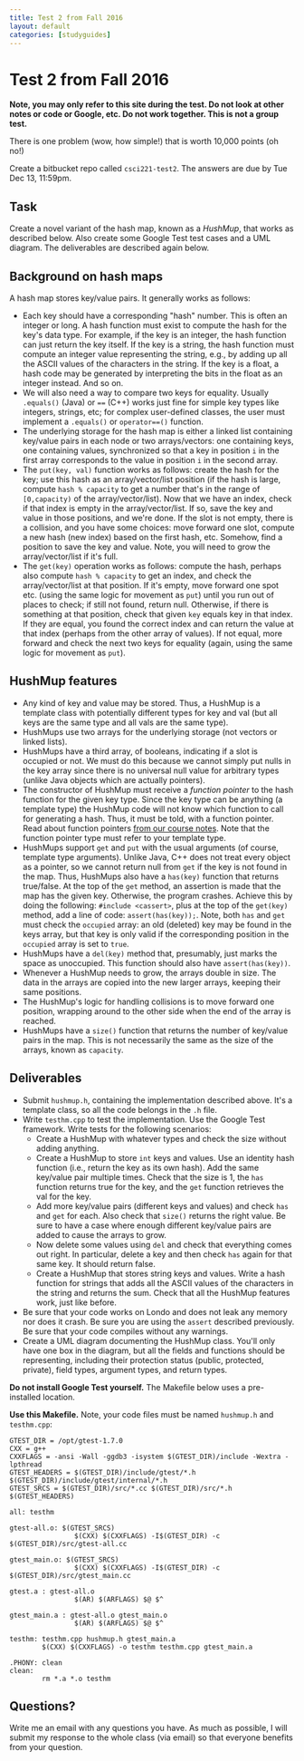 ```yaml
---
title: Test 2 from Fall 2016
layout: default
categories: [studyguides]
---
```


# Test 2 from Fall 2016

**Note, you may only refer to this site during the test. Do not look at other notes or code or Google, etc. Do not work together. This is not a group test.**

There is one problem (wow, how simple!) that is worth 10,000 points (oh no!)

Create a bitbucket repo called `csci221-test2`. The answers are due by Tue Dec 13, 11:59pm.

## Task

Create a novel variant of the hash map, known as a *HushMup*, that works as described below. Also create some Google Test test cases and a UML diagram. The deliverables are described again below.

## Background on hash maps

A hash map stores key/value pairs. It generally works as follows:

- Each key should have a corresponding "hash" number. This is often an integer or long. A hash function must exist to compute the hash for the key's data type. For example, if the key is an integer, the hash function can just return the key itself. If the key is a string, the hash function must compute an integer value representing the string, e.g., by adding up all the ASCII values of the characters in the string. If the key is a float, a hash code may be generated by interpreting the bits in the float as an integer instead. And so on.
- We will also need a way to compare two keys for equality. Usually `.equals()` (Java) or `==` (C++) works just fine for simple key types like integers, strings, etc; for complex user-defined classes, the user must implement a `.equals()` or `operator==()` function.
- The underlying storage for the hash map is either a linked list containing key/value pairs in each node or two arrays/vectors: one containing keys, one containing values, synchronized so that a key in position `i` in the first array corresponds to the value in position `i` in the second array.
- The `put(key, val)` function works as follows: create the hash for the key; use this hash as an array/vector/list position (if the hash is large, compute `hash % capacity` to get a number that's in the range of `[0,capacity)` of the array/vector/list). Now that we have an index, check if that index is empty in the array/vector/list. If so, save the key and value in those positions, and we're done. If the slot is not empty, there is a collision, and you have some choices: move forward one slot, compute a new hash (new index) based on the first hash, etc. Somehow, find a position to save the key and value. Note, you will need to grow the array/vector/list if it's full.
- The `get(key)` operation works as follows: compute the hash, perhaps also compute `hash % capacity` to get an index, and check the array/vector/list at that position. If it's empty, move forward one spot etc. (using the same logic for movement as `put`) until you run out of places to check; if still not found, return null. Otherwise, if there is something at that position, check that given `key` equals key in that index. If they are equal, you found the correct index and can return the value at that index (perhaps from the other array of values). If not equal, more forward and check the next two keys for equality (again, using the same logic for movement as `put`).

## HushMup features

- Any kind of key and value may be stored. Thus, a HushMup is a template class with potentially different types for key and val (but all keys are the same type and all vals are the same type).
- HushMups use two arrays for the underlying storage (not vectors or linked lists).
- HushMups have a third array, of booleans, indicating if a slot is occupied or not. We must do this because we cannot simply put nulls in the key array since there is no universal null value for arbitrary types (unlike Java objects which are actually pointers).
- The constructor of HushMup must receive a *function pointer* to the hash function for the given key type. Since the key type can be anything (a template type) the HushMup code will not know which function to call for generating a hash. Thus, it must be told, with a function pointer. Read about function pointers [from our course notes](http://csci221.artifice.cc/lecture/pointers-symbol-table.html#tocAnchor-1-10). Note that the function pointer type must refer to your template type.
- HushMups support `get` and `put` with the usual arguments (of course, template type arguments). Unlike Java, C++ does not treat every object as a pointer, so we cannot return null from `get` if the key is not found in the map. Thus, HushMups also have a `has(key)` function that returns true/false. At the top of the `get` method, an assertion is made that the map has the given key. Otherwise, the program crashes. Achieve this by doing the following: `#include <cassert>`, plus at the top of the `get(key)` method, add a line of code: `assert(has(key));`. Note, both `has` and `get` must check the `occupied` array: an old (deleted) key may be found in the keys array, but that key is only valid if the corresponding position in the `occupied` array is set to `true`.
- HushMups have a `del(key)` method that, presumably, just marks the space as unoccupied. This function should also have `assert(has(key))`.
- Whenever a HushMup needs to grow, the arrays double in size. The data in the arrays are copied into the new larger arrays, keeping their same positions.
- The HushMup's logic for handling collisions is to move forward one position, wrapping around to the other side when the end of the array is reached.
- HushMups have a `size()` function that returns the number of key/value pairs in the map. This is not  necessarily the same as the size of the arrays, known as `capacity`.

## Deliverables

- Submit `hushmup.h`, containing the implementation described above. It's a template class, so all the code belongs in the `.h` file.
- Write `testhm.cpp` to test the implementation. Use the Google Test framework. Write tests for the following scenarios:
  - Create a HushMup with whatever types and check the size without adding anything.
  - Create a HushMup to store `int` keys and values. Use an identity hash function (i.e., return the key as its own hash). Add the same key/value pair multiple times. Check that the size is 1, the `has` function returns true for the key, and the `get` function retrieves the val for the key.
  - Add more key/value pairs (different keys and values) and check `has` and `get` for each. Also check that `size()` returns the right value. Be sure to have a case where enough different key/value pairs are added to cause the arrays to grow.
  - Now delete some values using `del` and check that everything comes out right. In particular, delete a key and then check `has` again for that same key. It should return false.
  - Create a HushMup that stores string keys and values. Write a hash function for strings that adds all the ASCII values of the characters in the string and returns the sum. Check that all the HushMup features work, just like before.
- Be sure that your code works on Londo and does not leak any memory nor does it crash. Be sure you are using the `assert` described previously. Be sure that your code compiles without any warnings.
- Create a UML diagram documenting the HushMup class. You'll only have one box in the diagram, but all the fields and functions should be representing, including their protection status (public, protected, private), field types, argument types, and return types.

**Do not install Google Test yourself.** The Makefile below uses a pre-installed location.

**Use this Makefile.** Note, your code files must be named `hushmup.h` and `testhm.cpp`:

```
GTEST_DIR = /opt/gtest-1.7.0
CXX = g++
CXXFLAGS = -ansi -Wall -ggdb3 -isystem $(GTEST_DIR)/include -Wextra -lpthread
GTEST_HEADERS = $(GTEST_DIR)/include/gtest/*.h $(GTEST_DIR)/include/gtest/internal/*.h
GTEST_SRCS = $(GTEST_DIR)/src/*.cc $(GTEST_DIR)/src/*.h $(GTEST_HEADERS)

all: testhm

gtest-all.o: $(GTEST_SRCS)
                $(CXX) $(CXXFLAGS) -I$(GTEST_DIR) -c $(GTEST_DIR)/src/gtest-all.cc

gtest_main.o: $(GTEST_SRCS)
                $(CXX) $(CXXFLAGS) -I$(GTEST_DIR) -c $(GTEST_DIR)/src/gtest_main.cc

gtest.a : gtest-all.o
                $(AR) $(ARFLAGS) $@ $^

gtest_main.a : gtest-all.o gtest_main.o
                $(AR) $(ARFLAGS) $@ $^

testhm: testhm.cpp hushmup.h gtest_main.a
        $(CXX) $(CXXFLAGS) -o testhm testhm.cpp gtest_main.a

.PHONY: clean
clean:
        rm *.a *.o testhm
```

## Questions?

Write me an email with any questions you have. As much as possible, I will submit my response to the whole class (via email) so that everyone benefits from your question.
